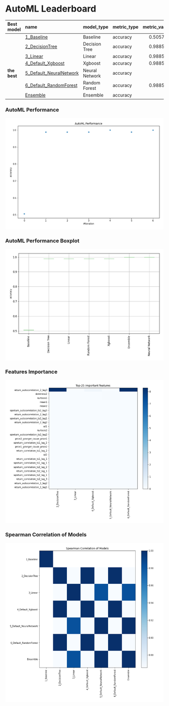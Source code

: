 # AutoML Leaderboard

| Best model   | name                                                         | model_type     | metric_type   |   metric_value |   train_time |
|:-------------|:-------------------------------------------------------------|:---------------|:--------------|---------------:|-------------:|
|              | [1_Baseline](1_Baseline/README.md)                           | Baseline       | accuracy      |       0.505747 |         2.94 |
|              | [2_DecisionTree](2_DecisionTree/README.md)                   | Decision Tree  | accuracy      |       0.988506 |         6.52 |
|              | [3_Linear](3_Linear/README.md)                               | Linear         | accuracy      |       0.988506 |         6.87 |
|              | [4_Default_Xgboost](4_Default_Xgboost/README.md)             | Xgboost        | accuracy      |       0.988506 |         7.31 |
| **the best** | [5_Default_NeuralNetwork](5_Default_NeuralNetwork/README.md) | Neural Network | accuracy      |       1        |         5.61 |
|              | [6_Default_RandomForest](6_Default_RandomForest/README.md)   | Random Forest  | accuracy      |       0.988506 |         9.51 |
|              | [Ensemble](Ensemble/README.md)                               | Ensemble       | accuracy      |       1        |         0.34 |

### AutoML Performance
![AutoML Performance](ldb_performance.png)

### AutoML Performance Boxplot
![AutoML Performance Boxplot](ldb_performance_boxplot.png)

### Features Importance
![features importance across models](features_heatmap.png)



### Spearman Correlation of Models
![models spearman correlation](correlation_heatmap.png)

